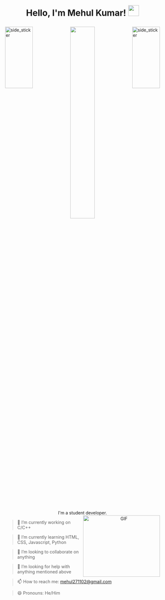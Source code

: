 <h1><p align="center">Hello, I'm Mehul Kumar! <a href="https://rahulmahesh.me/"><img src="https://media.giphy.com/media/hvRJCLFzcasrR4ia7z/giphy.gif" width="35px"></h1></a></p>

<img align="right"  width=90px height=200px alt="side_sticker" src="https://media.giphy.com/media/TEnXkcsHrP4YedChhA/giphy.gif" />

<img align="left"  width=90px height=200px alt="side_sticker" src="https://media.giphy.com/media/TEnXkcsHrP4YedChhA/giphy.gif" />

<p align="center" ><img 
 src="https://user-images.githubusercontent.com/22797857/90096358-dba16400-dd54-11ea-8e44-e181ada72661.gif" width="40%"/></p>

<p align="center">I'm a student developer.<br/> 

<img align="right" height="200px" width= "250px" alt="GIF" src="https://media.giphy.com/media/CVtNe84hhYF9u/giphy.gif" />

> 🔭 I’m currently working on C/C++

> 🌱 I’m currently learning HTML, CSS, Javascript, Python

> 👯 I’m looking to collaborate on anything

> 🤔 I’m looking for help with anything mentioned above

> 📫 How to reach me: mehul271102@gmail.com

> 😄 Pronouns: He/Him
